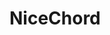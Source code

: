 # NiceChord





































































































































































































